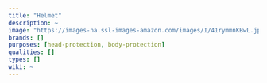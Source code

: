 ```yaml
---
title: "Helmet"
description: ~
image: "https://images-na.ssl-images-amazon.com/images/I/41rymmnKBwL.jpg"
brands: []
purposes: [head-protection, body-protection]
qualities: []
types: []
wiki: ~
---
```

